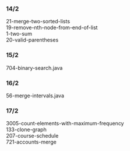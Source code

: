 ### 14/2
21-merge-two-sorted-lists <br>
19-remove-nth-node-from-end-of-list <br>
1-two-sum <br>
20-valid-parentheses <br>
### 15/2
704-binary-search.java
### 16/2
56-merge-intervals.java
### 17/2
3005-count-elements-with-maximum-frequency <br>
133-clone-graph <br>
207-course-schedule <br>
721-accounts-merge <br>

